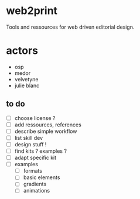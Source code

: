 # web2print
Tools and ressources for web driven editorial design.

# actors
* osp
* medor
* velvetyne
* julie blanc

## to do
* [ ] choose license ?
* [ ] add ressources, references
* [ ] describe simple workflow
* [ ] list skill dev 
* [ ] design stuff !
* [ ] find kits ? examples ?
* [ ] adapt specific kit
* [ ] examples
    * [ ] formats
    * [ ] basic elements
    * [ ] gradients
    * [ ] animations
